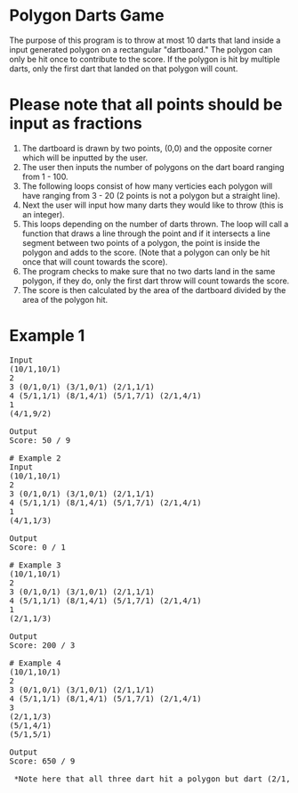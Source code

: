 # Polygon Darts Game
The purpose of this program is to throw at most 10 darts that land inside a input generated polygon on a rectangular "dartboard." 
The polygon can only be hit once to contribute to the score. If the polygon is hit by multiple darts, only the first dart that landed on that polygon will count.

# Please note that all points should be input as fractions
1. The dartboard is drawn by two points, (0,0) and the opposite corner which will be inputted by the user. 
2. The user then inputs the number of polygons on the dart board ranging from 1 - 100.
3. The following loops consist of how many verticies each polygon will have ranging from 3 - 20 (2 points is not a polygon but a straight line).
4. Next the user will input how many darts they would like to throw (this is an integer).
5. This loops depending on the number of darts thrown. The loop will call a function that draws a line through the point and if it intersects a line segment between two points of a polygon, the point is inside the polygon and adds to the score. (Note that a polygon can only be hit once that will count towards the score).
6. The program checks to make sure that no two darts land in the same polygon, if they do, only the first dart throw will count towards the score.
7. The score is then calculated by the area of the dartboard divided by the area of the polygon hit.

# Example 1
<pre>
Input
(10/1,10/1)
2
3 (0/1,0/1) (3/1,0/1) (2/1,1/1)
4 (5/1,1/1) (8/1,4/1) (5/1,7/1) (2/1,4/1)
1
(4/1,9/2)

Output
Score: 50 / 9

# Example 2
Input
(10/1,10/1)
2
3 (0/1,0/1) (3/1,0/1) (2/1,1/1)
4 (5/1,1/1) (8/1,4/1) (5/1,7/1) (2/1,4/1)
1
(4/1,1/3)

Output
Score: 0 / 1

# Example 3
(10/1,10/1)
2
3 (0/1,0/1) (3/1,0/1) (2/1,1/1)
4 (5/1,1/1) (8/1,4/1) (5/1,7/1) (2/1,4/1)
1
(2/1,1/3)

Output
Score: 200 / 3

# Example 4
(10/1,10/1)
2
3 (0/1,0/1) (3/1,0/1) (2/1,1/1)
4 (5/1,1/1) (8/1,4/1) (5/1,7/1) (2/1,4/1)
3
(2/1,1/3)
(5/1,4/1)
(5/1,5/1)

Output
Score: 650 / 9

 *Note here that all three dart hit a polygon but dart (2/1,1/3) and (5/1,4/1) hit the same polygon therefore only dart (2/1,1/3) contributes to the score.
 </pre>

